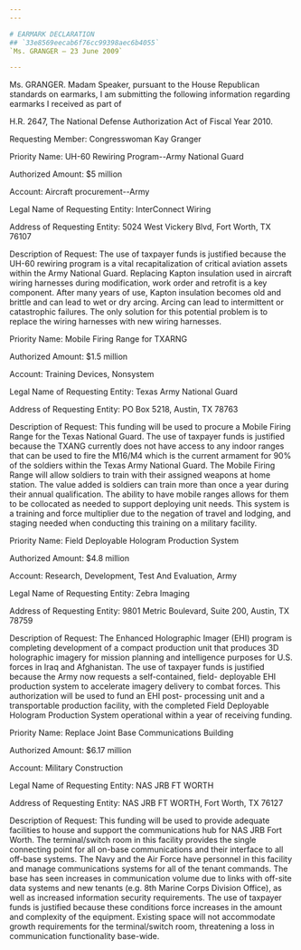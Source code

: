 ```yaml
---
---

# EARMARK DECLARATION
## `33e8569eecab6f76cc99398aec6b4055`
`Ms. GRANGER — 23 June 2009`

---
```



Ms. GRANGER. Madam Speaker, pursuant to the House Republican 
standards on earmarks, I am submitting the following information 
regarding earmarks I received as part of


H.R. 2647, The National Defense Authorization Act of Fiscal Year 2010.

Requesting Member: Congresswoman Kay Granger

Priority Name: UH-60 Rewiring Program--Army National Guard

Authorized Amount: $5 million

Account: Aircraft procurement--Army

Legal Name of Requesting Entity: InterConnect Wiring

Address of Requesting Entity: 5024 West Vickery Blvd, Fort Worth, TX 
76107

Description of Request: The use of taxpayer funds is justified 
because the UH-60 rewiring program is a vital recapitalization of 
critical aviation assets within the Army National Guard. Replacing 
Kapton insulation used in aircraft wiring harnesses during 
modification, work order and retrofit is a key component. After many 
years of use, Kapton insulation becomes old and brittle and can lead to 
wet or dry arcing. Arcing can lead to intermittent or catastrophic 
failures. The only solution for this potential problem is to replace 
the wiring harnesses with new wiring harnesses.

Priority Name: Mobile Firing Range for TXARNG

Authorized Amount: $1.5 million

Account: Training Devices, Nonsystem

Legal Name of Requesting Entity: Texas Army National Guard

Address of Requesting Entity: PO Box 5218, Austin, TX 78763

Description of Request: This funding will be used to procure a Mobile 
Firing Range for the Texas National Guard. The use of taxpayer funds is 
justified because the TXANG currently does not have access to any 
indoor ranges that can be used to fire the M16/M4 which is the current 
armament for 90% of the soldiers within the Texas Army National Guard. 
The Mobile Firing Range will allow soldiers to train with their 
assigned weapons at home station. The value added is soldiers can train 
more than once a year during their annual qualification. The ability to 
have mobile ranges allows for them to be collocated as needed to 
support deploying unit needs. This system is a training and force 
multiplier due to the negation of travel and lodging, and staging 
needed when conducting this training on a military facility.

Priority Name: Field Deployable Hologram Production System

Authorized Amount: $4.8 million

Account: Research, Development, Test And Evaluation, Army

Legal Name of Requesting Entity: Zebra Imaging

Address of Requesting Entity: 9801 Metric Boulevard, Suite 200, 
Austin, TX 78759

Description of Request: The Enhanced Holographic Imager (EHI) program 
is completing development of a compact production unit that produces 3D 
holographic imagery for mission planning and intelligence purposes for 
U.S. forces in Iraq and Afghanistan. The use of taxpayer funds is 
justified because the Army now requests a self-contained, field-
deployable EHI production system to accelerate imagery delivery to 
combat forces. This authorization will be used to fund an EHI post-
processing unit and a transportable production facility, with the 
completed Field Deployable Hologram Production System operational 
within a year of receiving funding.

Priority Name: Replace Joint Base Communications Building

Authorized Amount: $6.17 million

Account: Military Construction

Legal Name of Requesting Entity: NAS JRB FT WORTH

Address of Requesting Entity: NAS JRB FT WORTH, Fort Worth, TX 76127

Description of Request: This funding will be used to provide adequate 
facilities to house and support the communications hub for NAS JRB Fort 
Worth. The terminal/switch room in this facility provides the single 
connecting point for all on-base communications and their interface to 
all off-base systems. The Navy and the Air Force have personnel in this 
facility and manage communications systems for all of the tenant 
commands. The base has seen increases in communication volume due to 
links with off-site data systems and new tenants (e.g. 8th Marine Corps 
Division Office), as well as increased information security 
requirements. The use of taxpayer funds is justified because these 
conditions force increases in the amount and complexity of the 
equipment. Existing space will not accommodate growth requirements for 
the terminal/switch room, threatening a loss in communication 
functionality base-wide.

